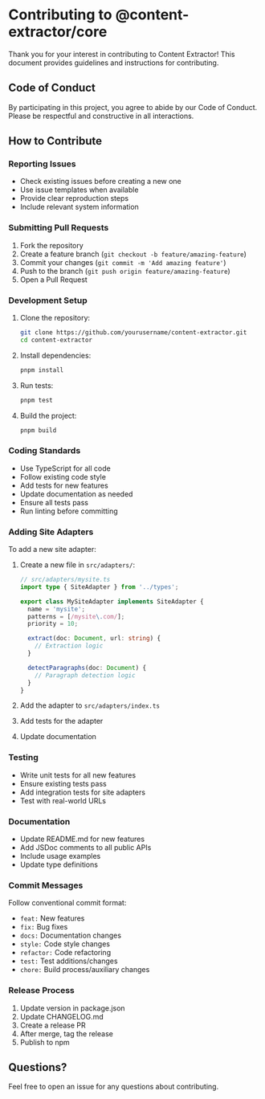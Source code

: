 # Contributing to @content-extractor/core

Thank you for your interest in contributing to Content Extractor! This document provides guidelines and instructions for contributing.

## Code of Conduct

By participating in this project, you agree to abide by our Code of Conduct. Please be respectful and constructive in all interactions.

## How to Contribute

### Reporting Issues

- Check existing issues before creating a new one
- Use issue templates when available
- Provide clear reproduction steps
- Include relevant system information

### Submitting Pull Requests

1. Fork the repository
2. Create a feature branch (`git checkout -b feature/amazing-feature`)
3. Commit your changes (`git commit -m 'Add amazing feature'`)
4. Push to the branch (`git push origin feature/amazing-feature`)
5. Open a Pull Request

### Development Setup

1. Clone the repository:
   ```bash
   git clone https://github.com/yourusername/content-extractor.git
   cd content-extractor
   ```

2. Install dependencies:
   ```bash
   pnpm install
   ```

3. Run tests:
   ```bash
   pnpm test
   ```

4. Build the project:
   ```bash
   pnpm build
   ```

### Coding Standards

- Use TypeScript for all code
- Follow existing code style
- Add tests for new features
- Update documentation as needed
- Ensure all tests pass
- Run linting before committing

### Adding Site Adapters

To add a new site adapter:

1. Create a new file in `src/adapters/`:
   ```typescript
   // src/adapters/mysite.ts
   import type { SiteAdapter } from '../types';

   export class MySiteAdapter implements SiteAdapter {
     name = 'mysite';
     patterns = [/mysite\.com/];
     priority = 10;

     extract(doc: Document, url: string) {
       // Extraction logic
     }

     detectParagraphs(doc: Document) {
       // Paragraph detection logic
     }
   }
   ```

2. Add the adapter to `src/adapters/index.ts`

3. Add tests for the adapter

4. Update documentation

### Testing

- Write unit tests for all new features
- Ensure existing tests pass
- Add integration tests for site adapters
- Test with real-world URLs

### Documentation

- Update README.md for new features
- Add JSDoc comments to all public APIs
- Include usage examples
- Update type definitions

### Commit Messages

Follow conventional commit format:
- `feat:` New features
- `fix:` Bug fixes
- `docs:` Documentation changes
- `style:` Code style changes
- `refactor:` Code refactoring
- `test:` Test additions/changes
- `chore:` Build process/auxiliary changes

### Release Process

1. Update version in package.json
2. Update CHANGELOG.md
3. Create a release PR
4. After merge, tag the release
5. Publish to npm

## Questions?

Feel free to open an issue for any questions about contributing.